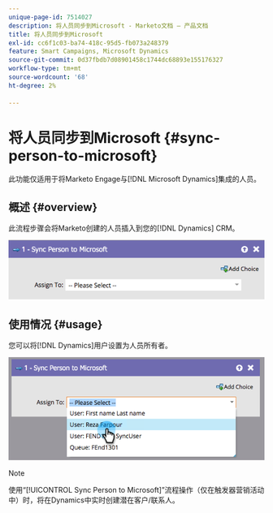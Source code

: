 ```yaml
---
unique-page-id: 7514027
description: 将人员同步到Microsoft - Marketo文档 — 产品文档
title: 将人员同步到Microsoft
exl-id: cc6f1c03-ba74-418c-95d5-fb073a248379
feature: Smart Campaigns, Microsoft Dynamics
source-git-commit: 0d37fbdb7d08901458c1744dc68893e155176327
workflow-type: tm+mt
source-wordcount: '68'
ht-degree: 2%

---
```


# 将人员同步到Microsoft {#sync-person-to-microsoft}

此功能仅适用于将Marketo Engage与[!DNL Microsoft Dynamics]集成的人员。

## 概述 {#overview}

此流程步骤会将Marketo创建的人员插入到您的[!DNL Dynamics] CRM。

![](assets/sync-person-to-microsoft-1.png)

## 使用情况 {#usage}

您可以将[!DNL Dynamics]用户设置为人员所有者。

![](assets/sync-person-to-microsoft-2.png)

>[!NOTE]
>
>使用“[!UICONTROL Sync Person to Microsoft]”流程操作（仅在触发器营销活动中）时，将在Dynamics中实时创建潜在客户/联系人。
